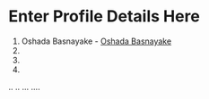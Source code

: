 # Enter Profile Details Here

1. Oshada Basnayake - [Oshada Basnayake](https://github.com/oshada97)
2.
3.
4.
..
..
...
....